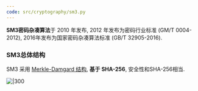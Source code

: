 ```yaml
---
code: src/cryptography/sm3.py
---
```


**SM3密码杂凑算法**于 2010 年发布, 2012 年发布为密码行业标准 (GM/T 0004-2012), 2016年发布为国家密码杂凑算法标准 (GB/T 32905-2016).

### SM3总体结构

SM3 采用 [Merkle-Damgard 结构](MD%20结构.md), **基于 SHA-256**, 安全性和SHA-256相当. 

![|300](attach/密码学_SM3哈希函数.png)

